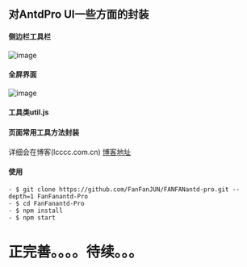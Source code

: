 ## 对AntdPro UI一些方面的封装

#### 侧边栏工具栏
![image](https://res.cloudinary.com/dnmtpbj1g/image/upload/v1558786486/QQ20190525-201354.png)
#### 全屏界面
![image](https://res.cloudinary.com/dnmtpbj1g/image/upload/v1558787213/3.png)
#### 工具类util.js

#### 页面常用工具方法封装
详细会在博客(lcccc.com.cn)
<a href="http://lcccc.com.cn/">博客地址</a>
#### 使用

```
- $ git clone https://github.com/FanFanJUN/FANFANantd-pro.git --depth=1 FanFanantd-Pro
- $ cd FanFanantd-Pro
- $ npm install
- $ npm start
```
# 正完善。。。。待续。。。
